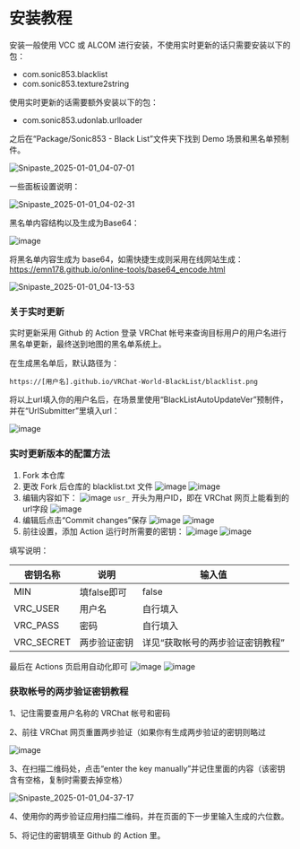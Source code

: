 # 安装教程

安装一般使用 VCC 或 ALCOM 进行安装，不使用实时更新的话只需要安装以下的包：

- com.sonic853.blacklist
- com.sonic853.texture2string

使用实时更新的话需要额外安装以下的包：

- com.sonic853.udonlab.urlloader

之后在“Package/Sonic853 - Black List”文件夹下找到 Demo 场景和黑名单预制件。

![Snipaste_2025-01-01_04-07-01](https://github.com/user-attachments/assets/c0c6d7a8-41e8-4890-9968-ca932cef703f)

一些面板设置说明：

![Snipaste_2025-01-01_04-02-31](https://github.com/user-attachments/assets/8d5efd0a-72d4-4849-a6d7-f745713a5cc0)

黑名单内容结构以及生成为Base64：

![image](https://github.com/user-attachments/assets/3265d5c1-f0fa-4997-add4-64402f794b6c)

将黑名单内容生成为 base64，如需快捷生成则采用在线网站生成：
https://emn178.github.io/online-tools/base64_encode.html

![Snipaste_2025-01-01_04-13-53](https://github.com/user-attachments/assets/95ebce35-9242-4c73-8739-672691dffe41)

### 关于实时更新

实时更新采用 Github 的 Action 登录 VRChat 帐号来查询目标用户的用户名进行黑名单更新，最终送到地图的黑名单系统上。

在生成黑名单后，默认路径为：

`https://[用户名].github.io/VRChat-World-BlackList/blacklist.png`

将以上url填入你的用户名后，在场景里使用“BlackListAutoUpdateVer”预制件，并在“UrlSubmitter”里填入url：

![image](https://github.com/user-attachments/assets/6447ccef-1acc-47c4-94ad-e8688f0e80e2)

### 实时更新版本的配置方法

1. Fork 本仓库
2. 更改 Fork 后仓库的 blacklist.txt 文件
 ![image](https://github.com/user-attachments/assets/aaed82d9-d8c8-477d-bf88-c60b167a9a90)
 ![image](https://github.com/user-attachments/assets/9b495bbd-2a32-4c77-a4c0-07b857742eed)
3. 编辑内容如下：
 ![image](https://github.com/user-attachments/assets/d7231915-2d86-44f2-8579-6f6a4a943e31)
 `usr_` 开头为用户ID，即在 VRChat 网页上能看到的url字段
 ![image](https://github.com/user-attachments/assets/51adeb50-70d9-438c-83ed-d80af5176d8e)
4. 编辑后点击“Commit changes”保存
 ![image](https://github.com/user-attachments/assets/a9198d00-25c0-4cfa-9e80-f6df09e50614)
 ![image](https://github.com/user-attachments/assets/8d898004-4c36-40f0-933f-13629eca01fb)
5. 前往设置，添加 Action 运行时所需要的密钥：
 ![image](https://github.com/user-attachments/assets/0af49537-0236-405a-af5f-a40ce79fa488)
 ![image](https://github.com/user-attachments/assets/3dbb7ee6-63b6-4980-bc5f-893bb171593b)

填写说明：

| 密钥名称   | 说明         | 输入值                           |
|------------|--------------|----------------------------------|
| MIN        | 填false即可  | false                            |
| VRC_USER   | 用户名       | 自行填入                         |
| VRC_PASS   | 密码         | 自行填入                         |
| VRC_SECRET | 两步验证密钥 | 详见“获取帐号的两步验证密钥教程” |

最后在 Actions 页启用自动化即可
 ![image](https://github.com/user-attachments/assets/ec341755-738b-48b1-9fad-82a058e39a96)
 ![image](https://github.com/user-attachments/assets/04ae3beb-5fe6-4c02-be2d-1449c784cc21)

### 获取帐号的两步验证密钥教程

1、记住需要查用户名称的 VRChat 帐号和密码

2、前往 VRChat 网页重置两步验证（如果你有生成两步验证的密钥则略过

![image](https://github.com/user-attachments/assets/3ba16d9d-fa16-4549-b664-b0bdef32e0c7)

3、在扫描二维码处，点击“enter the key manually”并记住里面的内容（该密钥含有空格，复制时需要去掉空格）

![Snipaste_2025-01-01_04-37-17](https://github.com/user-attachments/assets/5bcdb89d-5803-40c4-b958-e67efb4ec546)

4、使用你的两步验证应用扫描二维码，并在页面的下一步里输入生成的六位数。

5、将记住的密钥填至 Github 的 Action 里。
